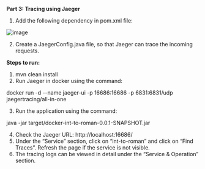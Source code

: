 **Part 3: Tracing using Jaeger**

1. Add the following dependency in pom.xml file:

![image](https://user-images.githubusercontent.com/47338443/147902694-7ad161a1-001b-49bb-8611-3bcc796c3624.png)


2. Create a JaegerConfig.java file, so that Jaeger can trace the incoming requests.

**Steps to run:**

1) mvn clean install
2) Run Jaeger in docker using the command:

docker run -d --name jaeger-ui -p 16686:16686 -p 6831:6831/udp jaegertracing/all-in-one 

3) Run the application using the command:

java -jar target/docker-int-to-roman-0.0.1-SNAPSHOT.jar

4) Check the Jaeger URL: http://localhost:16686/
5) Under the “Service” section, click on “int-to-roman” and click on “Find Traces”. Refresh the page if the service is not visible.
6) The tracing logs can be viewed in detail under the “Service & Operation” section.
